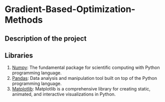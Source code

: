 # Gradient-Based-Optimization-Methods
## Description of the project

## Libraries
1. [Numpy](https://numpy.org/): The fundamental package for scientific computing with Python programming language.
2. [Pandas](https://pandas.pydata.org/): Data analysis and manipulation tool built on top of the Python programming language.
3. [Matplotlib](https://matplotlib.org/): Matplotlib is a comprehensive library for creating static, animated, and interactive visualizations in Python.

